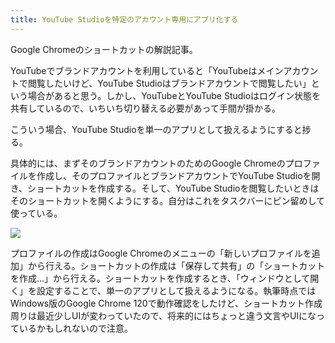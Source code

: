 ```yaml
---
title: YouTube Studioを特定のアカウント専用にアプリ化する
---
```


Google Chromeのショートカットの解説記事。

YouTubeでブランドアカウントを利用していると「YouTubeはメインアカウントで閲覧したいけど、YouTube Studioはブランドアカウントで閲覧したい」という場合があると思う。しかし、YouTubeとYouTube Studioはログイン状態を共有しているので、いちいち切り替える必要があって手間が掛かる。

こういう場合、YouTube Studioを単一のアプリとして扱えるようにすると捗る。

具体的には、まずそのブランドアカウントのためのGoogle Chromeのプロファイルを作成し、そのプロファイルとブランドアカウントでYouTube Studioを開き、ショートカットを作成する。そして、YouTube Studioを閲覧したいときはそのショートカットを開くようにする。自分はこれをタスクバーにピン留めして使っている。

![](https://i.imgur.com/UT7sGPjh.png)

プロファイルの作成はGoogle Chromeのメニューの「新しいプロファイルを追加」から行える。ショートカットの作成は「保存して共有」の「ショートカットを作成…」から行える。ショートカットを作成するとき、「ウィンドウとして開く」を設定することで、単一のアプリとして扱えるようになる。執筆時点ではWindows版のGoogle Chrome 120で動作確認をしたけど、ショートカット作成周りは最近少しUIが変わっていたので、将来的にはちょっと違う文言やUIになっているかもしれないので注意。
